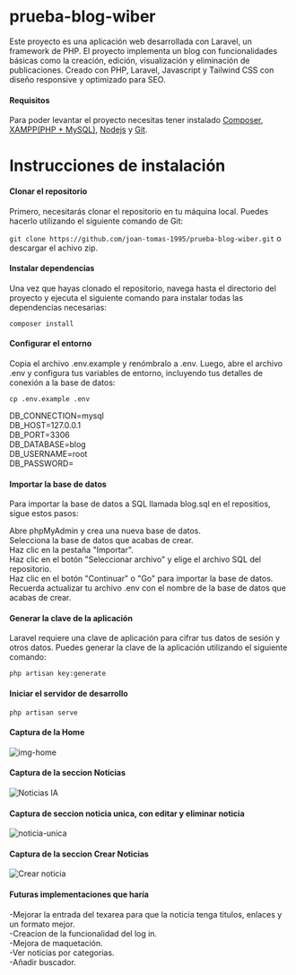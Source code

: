 # prueba-blog-wiber
Este proyecto es una aplicación web desarrollada con Laravel, un framework de PHP. El proyecto implementa un blog con funcionalidades básicas como la creación, edición, visualización y eliminación de publicaciones.
Creado con PHP, Laravel, Javascript y Tailwind CSS con diseño responsive y optimizado para SEO.

#### Requisitos

Para poder levantar el proyecto necesitas tener instalado [Composer](https://getcomposer.org/), [XAMPP(PHP + MySQL)](https://www.apachefriends.org/es/index.html), [Nodejs](https://nodejs.org/) y [Git](https://git-scm.com/).

# Instrucciones de instalación
#### Clonar el repositorio

Primero, necesitarás clonar el repositorio en tu máquina local. Puedes hacerlo utilizando el siguiente comando de Git:

```git clone https://github.com/joan-tomas-1995/prueba-blog-wiber.git```
o descargar el achivo zip.


#### Instalar dependencias

Una vez que hayas clonado el repositorio, navega hasta el directorio del proyecto y ejecuta el siguiente comando para instalar todas las dependencias necesarias:


```composer install```

#### Configurar el entorno

Copia el archivo .env.example y renómbralo a .env. Luego, abre el archivo .env y configura tus variables de entorno, incluyendo tus detalles de conexión a la base de datos:


```cp .env.example .env```

DB_CONNECTION=mysql <br>
DB_HOST=127.0.0.1 <br>
DB_PORT=3306 <br>
DB_DATABASE=blog <br>
DB_USERNAME=root <br>
DB_PASSWORD= <br>

#### Importar la base de datos

Para importar la base de datos a SQL llamada blog.sql en el repositios, sigue estos pasos:

Abre phpMyAdmin y crea una nueva base de datos. <br>
Selecciona la base de datos que acabas de crear. <br>
Haz clic en la pestaña "Importar". <br>
Haz clic en el botón "Seleccionar archivo" y elige el archivo SQL del repositorio. <br>
Haz clic en el botón "Continuar" o "Go" para importar la base de datos. <br>
Recuerda actualizar tu archivo .env con el nombre de la base de datos que acabas de crear. <br>

#### Generar la clave de la aplicación



Laravel requiere una clave de aplicación para cifrar tus datos de sesión y otros datos. Puedes generar la clave de la aplicación utilizando el siguiente comando:

```php artisan key:generate```


#### Iniciar el servidor de desarrollo

```php artisan serve```

#### Captura de la Home

![img-home](https://github.com/joan-tomas-1995/prueba-blog-wiber/assets/4356870/e12714f7-f10f-4ab6-8fb7-8fb2be125119)

#### Captura de la seccion Noticias

![Noticias IA](https://github.com/joan-tomas-1995/prueba-blog-wiber/assets/4356870/8bdd2119-4d4a-4205-be2d-7759bff2df55)

#### Captura de seccion noticia unica, con editar y eliminar noticia

![noticia-unica](https://github.com/joan-tomas-1995/prueba-blog-wiber/assets/4356870/53e17cd6-3c55-4245-9738-01012021c2b0)

#### Captura de la seccion Crear Noticias

![Crear noticia](https://github.com/joan-tomas-1995/prueba-blog-wiber/assets/4356870/58766b0b-f3c2-4637-99da-50b5436e6707)


#### Futuras implementaciones que haría

-Mejorar la entrada del texarea para que la noticia tenga titulos, enlaces y un formato mejor. <br>
-Creacion de la funcionalidad del log in. <br>
-Mejora de maquetación. <br>
-Ver noticias por categorias. <br>
-Añadir buscador. <br>


